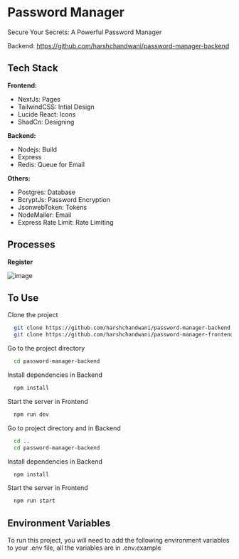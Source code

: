 
# Password Manager

Secure Your Secrets: A Powerful Password Manager

Backend: https://github.com/harshchandwani/password-manager-backend


## Tech Stack

**Frontend:**
- NextJs: Pages
- TailwindCSS: Intial Design
- Lucide React: Icons
- ShadCn: Designing

**Backend:** 
- Nodejs: Build
- Express
- Redis: Queue for Email


**Others:** 

- Postgres: Database 
- BcryptJs: Password Encryption
- JsonwebToken: Tokens 
- NodeMailer: Email
- Express Rate Limit: Rate Limiting

## Processes

**Register**

![image](https://github.com/user-attachments/assets/6bd7dd4e-a82b-489f-9ff3-542decb32316)


## To Use

Clone the project

```bash
  git clone https://github.com/harshchandwani/password-manager-backend
  git clone https://github.com/harshchandwani/password-manager-frontend
```

Go to the project directory

```bash
  cd password-manager-backend
```

Install dependencies in Backend

```bash
  npm install
```

Start the server in Frontend

```bash
  npm run dev
```
Go to project directory and in Backend
```bash
  cd ..
  cd password-manager-backend
```

Install dependencies in Backend

```bash
  npm install
```

Start the server in Frontend

```bash
  npm run start
```



## Environment Variables

To run this project, you will need to add the following environment variables to your .env file, all the variables are in .env.example

